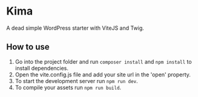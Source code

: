 # Kima
A dead simple WordPress starter with ViteJS and Twig.

## How to use
 1. Go into the project folder and run `composer install` and `npm install` to install dependencies.
 2. Open the vite.config.js file and add your site url in the 'open' property.
 3. To start the development server run `npm run dev`.
 4. To compile your assets run `npm run build`.
 